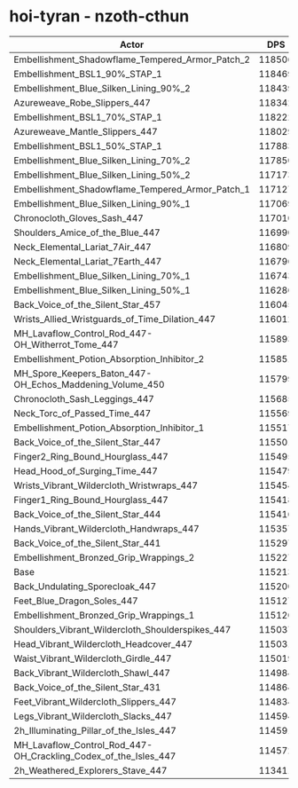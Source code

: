# hoi-tyran - nzoth-cthun
| Actor | DPS | Increase |
|---|:---:|:---:|
|Embellishment_Shadowflame_Tempered_Armor_Patch_2|118506|2.86%|
|Embellishment_BSL1_90%_STAP_1|118469|2.83%|
|Embellishment_Blue_Silken_Lining_90%_2|118439|2.80%|
|Azureweave_Robe_Slippers_447|118342|2.72%|
|Embellishment_BSL1_70%_STAP_1|118222|2.61%|
|Azureweave_Mantle_Slippers_447|118029|2.44%|
|Embellishment_BSL1_50%_STAP_1|117883|2.32%|
|Embellishment_Blue_Silken_Lining_70%_2|117850|2.29%|
|Embellishment_Blue_Silken_Lining_50%_2|117173|1.70%|
|Embellishment_Shadowflame_Tempered_Armor_Patch_1|117127|1.66%|
|Embellishment_Blue_Silken_Lining_90%_1|117069|1.61%|
|Chronocloth_Gloves_Sash_447|117010|1.56%|
|Shoulders_Amice_of_the_Blue_447|116990|1.54%|
|Neck_Elemental_Lariat_7Air_447|116809|1.39%|
|Neck_Elemental_Lariat_7Earth_447|116796|1.37%|
|Embellishment_Blue_Silken_Lining_70%_1|116743|1.33%|
|Embellishment_Blue_Silken_Lining_50%_1|116286|0.93%|
|Back_Voice_of_the_Silent_Star_457|116045|0.72%|
|Wrists_Allied_Wristguards_of_Time_Dilation_447|116012|0.69%|
|MH_Lavaflow_Control_Rod_447-OH_Witherrot_Tome_447|115893|0.59%|
|Embellishment_Potion_Absorption_Inhibitor_2|115851|0.55%|
|MH_Spore_Keepers_Baton_447-OH_Echos_Maddening_Volume_450|115799|0.51%|
|Chronocloth_Sash_Leggings_447|115685|0.41%|
|Neck_Torc_of_Passed_Time_447|115569|0.31%|
|Embellishment_Potion_Absorption_Inhibitor_1|115517|0.26%|
|Back_Voice_of_the_Silent_Star_447|115501|0.25%|
|Finger2_Ring_Bound_Hourglass_447|115495|0.24%|
|Head_Hood_of_Surging_Time_447|115479|0.23%|
|Wrists_Vibrant_Wildercloth_Wristwraps_447|115454|0.21%|
|Finger1_Ring_Bound_Hourglass_447|115418|0.18%|
|Back_Voice_of_the_Silent_Star_444|115416|0.18%|
|Hands_Vibrant_Wildercloth_Handwraps_447|115357|0.12%|
|Back_Voice_of_the_Silent_Star_441|115297|0.07%|
|Embellishment_Bronzed_Grip_Wrappings_2|115227|0.01%|
|Base|115213|0.00%|
|Back_Undulating_Sporecloak_447|115200|-0.01%|
|Feet_Blue_Dragon_Soles_447|115127|-0.07%|
|Embellishment_Bronzed_Grip_Wrappings_1|115120|-0.08%|
|Shoulders_Vibrant_Wildercloth_Shoulderspikes_447|115037|-0.15%|
|Head_Vibrant_Wildercloth_Headcover_447|115031|-0.16%|
|Waist_Vibrant_Wildercloth_Girdle_447|115019|-0.17%|
|Back_Vibrant_Wildercloth_Shawl_447|114984|-0.20%|
|Back_Voice_of_the_Silent_Star_431|114864|-0.30%|
|Feet_Vibrant_Wildercloth_Slippers_447|114834|-0.33%|
|Legs_Vibrant_Wildercloth_Slacks_447|114594|-0.54%|
|2h_Illuminating_Pillar_of_the_Isles_447|114591|-0.54%|
|MH_Lavaflow_Control_Rod_447-OH_Crackling_Codex_of_the_Isles_447|114572|-0.56%|
|2h_Weathered_Explorers_Stave_447|113411|-1.56%|
